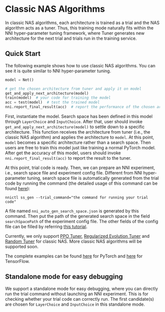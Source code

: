 # Classic NAS Algorithms

In classic NAS algorithms, each architecture is trained as a trial and the NAS algorithm acts as a tuner. Thus, this training mode naturally fits within the NNI hyper-parameter tuning framework, where Tuner generates new architecture for the next trial and trials run in the training service.

## Quick Start

The following example shows how to use classic NAS algorithms. You can see it is quite similar to NNI hyper-parameter tuning.

```python
model = Net()

# get the chosen architecture from tuner and apply it on model
get_and_apply_next_architecture(model)
train(model)  # your code for training the model
acc = test(model)  # test the trained model
nni.report_final_result(acc)  # report the performance of the chosen architecture
```

First, instantiate the model. Search space has been defined in this model through `LayerChoice` and `InputChoice`. After that, user should invoke `get_and_apply_next_architecture(model)` to settle down to a specific architecture. This function receives the architecture from tuner (i.e., the classic NAS algorithm) and applies the architecture to `model`. At this point, `model` becomes a specific architecture rather than a search space. Then users are free to train this model just like training a normal PyTorch model. After get the accuracy of this model, users should invoke `nni.report_final_result(acc)` to report the result to the tuner.

At this point, trial code is ready. Then, we can prepare an NNI experiment, i.e., search space file and experiment config file. Different from NNI hyper-parameter tuning, search space file is automatically generated from the trial code by running the command (the detailed usage of this command can be found [here](../Tutorial/Nnictl.md)):

`nnictl ss_gen --trial_command="the command for running your trial code"`

A file named `nni_auto_gen_search_space.json` is generated by this command. Then put the path of the generated search space in the field `searchSpacePath` of the experiment config file. The other fields of the config file can be filled by referring [this tutorial](../Tutorial/QuickStart.md).

Currently, we only support [PPO Tuner](../Tuner/BuiltinTuner.md), [Regularized Evolution Tuner](./RegularizedEvolutionTuner) and [Random Tuner](https://github.com/microsoft/nni/tree/master/examples/tuners/random_nas_tuner) for classic NAS. More classic NAS algorithms will be supported soon.

The complete examples can be found [here](https://github.com/microsoft/nni/tree/master/examples/nas/classic_nas) for PyTorch and [here](https://github.com/microsoft/nni/tree/master/examples/nas/classic_nas-tf) for TensorFlow.

## Standalone mode for easy debugging

We support a standalone mode for easy debugging, where you can directly run the trial command without launching an NNI experiment. This is for checking whether your trial code can correctly run. The first candidate(s) are chosen for `LayerChoice` and `InputChoice` in this standalone mode.

